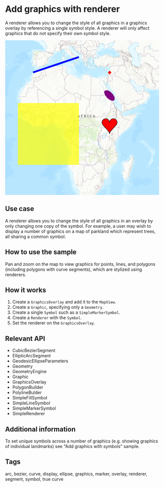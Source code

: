 # Add graphics with renderer

A renderer allows you to change the style of all graphics in a graphics overlay by referencing a single symbol style.
A renderer will only affect graphics that do not specify their own symbol style.

![](screenshot.png)

## Use case

A renderer allows you to change the style of all graphics in an overlay by only changing one copy of the symbol. For example, a user may wish to display a number of graphics on a map of parkland which represent trees, all sharing a common symbol.

## How to use the sample

Pan and zoom on the map to view graphics for points, lines, and polygons (including polygons with curve segments), which are stylized using renderers.

## How it works

1. Create a `GraphicsOverlay` and add it to the `MapView`.
2. Create a `Graphic`, specifying only a `Geometry`.
3. Create a single `Symbol` such as a `SimpleMarkerSymbol`.
4. Create a `Renderer` with the `Symbol`.
5. Set the renderer on the `GraphicsOverlay`.

## Relevant API

* CubicBezierSegment
* EllipticArcSegment
* GeodesicEllipseParameters
* Geometry
* GeometryEngine
* Graphic
* GraphicsOverlay
* PolygonBuilder
* PolylineBulder
* SimpleFillSymbol
* SimpleLineSymbol
* SimpleMarkerSymbol
* SimpleRenderer

## Additional information

To set unique symbols across a number of graphics (e.g. showing graphics of individual landmarks) see "Add graphics with symbols" sample.

## Tags

arc, bezier, curve, display, ellipse, graphics, marker, overlay, renderer, segment, symbol, true curve
